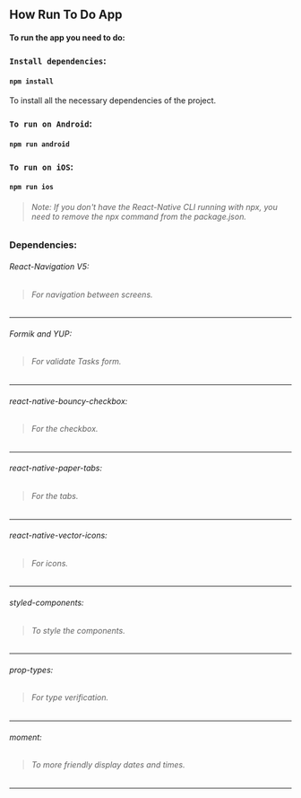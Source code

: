 
## How Run To Do App

#### To run the app you need to do:

### `Install dependencies`:
#### ```npm install```
To install all the necessary dependencies of the project.

### `To run on Android`:
#### ```npm run android```

### `To run on iOS`:
#### ```npm run ios```

> ###### Note: If you don't have the React-Native CLI running with npx, you need to remove the npx command from the package.json.



### Dependencies:

###### React-Navigation V5:

> ###### For navigation between screens.

------------

###### Formik and YUP:

> ###### For validate Tasks form.

------------

###### react-native-bouncy-checkbox:

> ###### For the checkbox.

------------

###### react-native-paper-tabs:

> ###### For the tabs.

------------

###### react-native-vector-icons:

> ###### For icons.

------------

###### styled-components:

> ###### To style the components.

------------

###### prop-types:

> ###### For type verification.

------------

###### moment:

> ###### To more friendly display dates and times.

------------